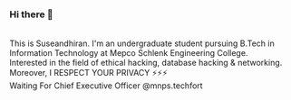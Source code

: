 ### Hi there 👋

<br>
This is Suseandhiran. I'm an undergraduate student pursuing B.Tech in Information Technology at Mepco Schlenk Engineering College.
<br>
Interested in the field of ethical hacking, database hacking & networking.
<br>
Moreover, I RESPECT YOUR PRIVACY ⚡⚡⚡
<br>
Waiting For Chief Executive Officer @mnps.techfort 
<!--
**suseenataraj/suseenataraj** is a ✨ _special_ ✨ repository because its `README.md` (this file) appears on your GitHub profile.

Here are some ideas to get you started:

- 🔭 I’m currently working on ...
- 🌱 I’m currently learning ...
- 👯 I’m looking to collaborate on ...
- 🤔 I’m looking for help with ...
- 💬 Ask me about ...
- 📫 How to reach me: ...
- 😄 Pronouns: ...
- ⚡ Fun fact: ...
-->
